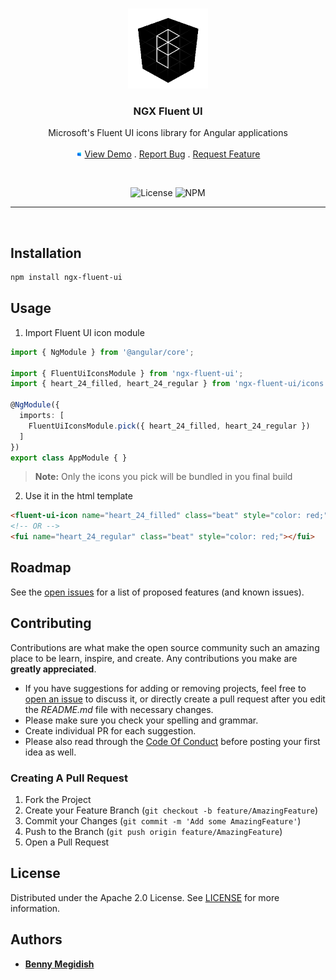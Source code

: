 <br/>
<p align="center">
  <a href="https://github.com/bennymeg/ngx-fluent-ui">
    <img src="https://github.com/bennymeg/ngx-fluent-ui/blob/master/docs/assets/logo.png?raw=true" width="128px" alt="Logo">
  </a>

  <h3 align="center">NGX Fluent UI</h3>

  <p align="center">
    Microsoft's Fluent UI icons library for Angular applications
    <br/>
    <br/>
    <img src="https://github.com/bennymeg/ngx-fluent-ui/blob/master/docs/assets/fluent.png?raw=true" width="10px" alt="LIVE Demo">
    <a href="https://bennymeg.github.io/ngx-fluent-ui/">View Demo</a>
    .
    <a href="https://github.com/bennymeg/ngx-fluent-ui/issues">Report Bug</a>
    .
    <a href="https://github.com/bennymeg/ngx-fluent-ui/issues">Request Feature</a>
  </p>

  <br/>

  <div align="center">

  ![License](https://img.shields.io/github/license/bennymeg/ngx-fluent-ui)
  ![NPM](https://img.shields.io/npm/v/ngx-fluent-ui)
  
  </div>
</p>

<hr></br>

## Installation

```bash
npm install ngx-fluent-ui
```

<!-- https://www.chrisjmendez.com/2017/06/17/angular-dynamically-inserting-svg-into-an-element/ -->

## Usage

1. Import Fluent UI icon module

```ts  
import { NgModule } from '@angular/core';

import { FluentUiIconsModule } from 'ngx-fluent-ui';
import { heart_24_filled, heart_24_regular } from 'ngx-fluent-ui/icons';

@NgModule({
  imports: [
    FluentUiIconsModule.pick({ heart_24_filled, heart_24_regular })
  ]
})
export class AppModule { }
```
> **Note:** Only the icons you pick will be bundled in you final build

2. Use it in the html template

```html
<fluent-ui-icon name="heart_24_filled" class="beat" style="color: red;"></fluent-ui-icon>
<!-- OR -->
<fui name="heart_24_regular" class="beat" style="color: red;"></fui>
```

## Roadmap

See the [open issues](https://github.com/bennymeg/ngx-fluent-ui/issues) for a list of proposed features (and known issues).

## Contributing

Contributions are what make the open source community such an amazing place to be learn, inspire, and create. Any contributions you make are **greatly appreciated**.
* If you have suggestions for adding or removing projects, feel free to [open an issue](https://github.com/bennymeg/ngx-fluent-ui/issues/new) to discuss it, or directly create a pull request after you edit the *README.md* file with necessary changes.
* Please make sure you check your spelling and grammar.
* Create individual PR for each suggestion.
* Please also read through the [Code Of Conduct](https://github.com/bennymeg/ngx-fluent-ui/blob/master/CODE_OF_CONDUCT.md) before posting your first idea as well.

### Creating A Pull Request

1. Fork the Project
2. Create your Feature Branch (`git checkout -b feature/AmazingFeature`)
3. Commit your Changes (`git commit -m 'Add some AmazingFeature'`)
4. Push to the Branch (`git push origin feature/AmazingFeature`)
5. Open a Pull Request

## License

Distributed under the Apache 2.0 License. See [LICENSE](https://github.com/bennymeg/ngx-fluent-ui/blob/master/LICENSE.md) for more information.

## Authors

* **[Benny Megidish](https://github.com/bennymeg/)**
